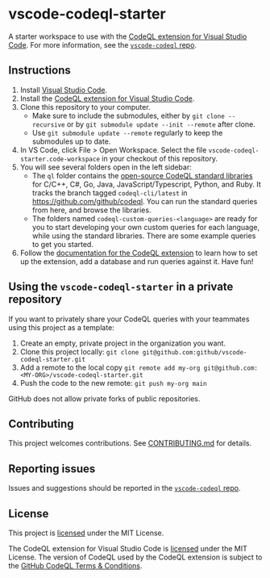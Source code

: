 # vscode-codeql-starter

A starter workspace to use with the [CodeQL extension for Visual Studio Code](https://marketplace.visualstudio.com/items?itemName=github.vscode-codeql). For more information, see the [`vscode-codeql` repo](https://github.com/github/vscode-codeql/).

## Instructions

1. Install [Visual Studio Code](https://code.visualstudio.com).
1. Install the [CodeQL extension for Visual Studio Code](https://marketplace.visualstudio.com/items?itemName=github.vscode-codeql).
1. Clone this repository to your computer.
    - Make sure to include the submodules, either by `git clone --recursive` or by `git submodule update --init --remote` after clone.
    - Use `git submodule update --remote` regularly to keep the submodules up to date.
1. In VS Code, click File > Open Workspace. Select the file `vscode-codeql-starter.code-workspace` in your checkout of this repository.
1. You will see several folders open in the left sidebar:
    - The `ql` folder contains the [open-source CodeQL standard libraries](https://github.com/github/codeql/tree/codeql-cli/latest) for C/C++, C#, Go, Java, JavaScript/Typescript, Python, and Ruby. It tracks the branch tagged `codeql-cli/latest` in https://github.com/github/codeql. You can run the standard queries from here, and browse the libraries.
    - The folders named `codeql-custom-queries-<language>` are ready for you to start developing your own custom queries for each language, while using the standard libraries. There are some example queries to get you started.
1. Follow the [documentation for the CodeQL extension](https://codeql.github.com/docs/codeql-for-visual-studio-code/) to learn how to set up the extension, add a database and run queries against it. Have fun!

## Using the `vscode-codeql-starter` in a private repository

If you want to privately share your CodeQL queries with your teammates using this project as a template:

1. Create an empty, private project in the organization you want.
1. Clone this project locally: `git clone git@github.com:github/vscode-codeql-starter.git`
1. Add a remote to the local copy `git remote add my-org git@github.com:<MY-ORG>/vscode-codeql-starter.git`
1. Push the code to the new remote: `git push my-org main`

GitHub does not allow private forks of public repositories.

## Contributing

This project welcomes contributions. See [CONTRIBUTING.md](CONTRIBUTING.md) for details.

## Reporting issues

Issues and suggestions should be reported in the [`vscode-codeql` repo](https://github.com/github/vscode-codeql/issues/new/choose).

## License

This project is [licensed](LICENSE.md) under the MIT License. 

The CodeQL extension for Visual Studio Code is [licensed](https://github.com/github/vscode-codeql/blob/main/extensions/ql-vscode/LICENSE.md) under the MIT License. The version of CodeQL used by the CodeQL extension is subject to the [GitHub CodeQL Terms & Conditions](https://securitylab.github.com/tools/codeql/license).
